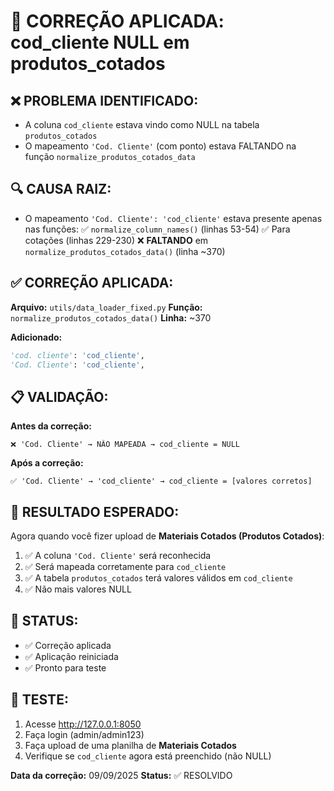 🔧 CORREÇÃO APLICADA: cod_cliente NULL em produtos_cotados
================================================================

## ❌ PROBLEMA IDENTIFICADO:
- A coluna `cod_cliente` estava vindo como NULL na tabela `produtos_cotados`
- O mapeamento `'Cod. Cliente'` (com ponto) estava FALTANDO na função `normalize_produtos_cotados_data`

## 🔍 CAUSA RAIZ:
- O mapeamento `'Cod. Cliente': 'cod_cliente'` estava presente apenas nas funções:
  ✅ `normalize_column_names()` (linhas 53-54)
  ✅ Para cotações (linhas 229-230) 
  ❌ **FALTANDO** em `normalize_produtos_cotados_data()` (linha ~370)

## ✅ CORREÇÃO APLICADA:

**Arquivo:** `utils/data_loader_fixed.py`
**Função:** `normalize_produtos_cotados_data()`
**Linha:** ~370

**Adicionado:**
```python
'cod. cliente': 'cod_cliente',
'Cod. Cliente': 'cod_cliente',
```

## 📋 VALIDAÇÃO:

**Antes da correção:**
```
❌ 'Cod. Cliente' → NÃO MAPEADA → cod_cliente = NULL
```

**Após a correção:**
```
✅ 'Cod. Cliente' → 'cod_cliente' → cod_cliente = [valores corretos]
```

## 🎯 RESULTADO ESPERADO:

Agora quando você fizer upload de **Materiais Cotados (Produtos Cotados)**:

1. ✅ A coluna `'Cod. Cliente'` será reconhecida
2. ✅ Será mapeada corretamente para `cod_cliente`
3. ✅ A tabela `produtos_cotados` terá valores válidos em `cod_cliente`
4. ✅ Não mais valores NULL

## 🚀 STATUS:
- ✅ Correção aplicada
- ✅ Aplicação reiniciada  
- ✅ Pronto para teste

## 🧪 TESTE:
1. Acesse http://127.0.0.1:8050
2. Faça login (admin/admin123)
3. Faça upload de uma planilha de **Materiais Cotados**
4. Verifique se `cod_cliente` agora está preenchido (não NULL)

**Data da correção:** 09/09/2025
**Status:** ✅ RESOLVIDO
